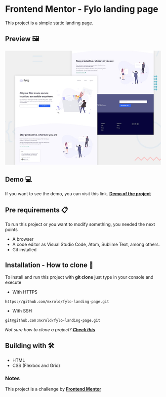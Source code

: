 # Frontend Mentor - Fylo landing page

This project is a simple static landing page.

## Preview 🖼

![Design preview for the Fylo landing page](./design/desktop-preview.jpg)

## Demo 💻

If you want to see the demo, you can visit this link. **[Demo of the project](https://mxrold.github.io/fylo-landing-page)**

## Pre requirements 📋

To run this project or you want to modify something, you needed the next points
- A browser
- A code editor as Visual Studio Code, Atom, Sublime Text, among others.
- Git installed

## Installation - How to clone 🚀

To install and run this project with __git clone__ just type in your console and execute
- With HTTPS
~~~
https://github.com/mxrold/fylo-landing-page.git
~~~
- With SSH
~~~
git@github.com:mxrold/fylo-landing-page.git
~~~

_Not sure how to clone a project? **[Check this](https://github.com/mxrold/how-to-clone-a-repository-in-github/blob/main/README.md)**_

## Building with 🛠️

- HTML
- CSS (Flexbox and Grid)

### Notes
This project is a challenge by **[Frontend Mentor](https://www.frontendmentor.io/challenges/fylo-landing-page-with-two-column-layout-5ca5ef041e82137ec91a50f5)**
